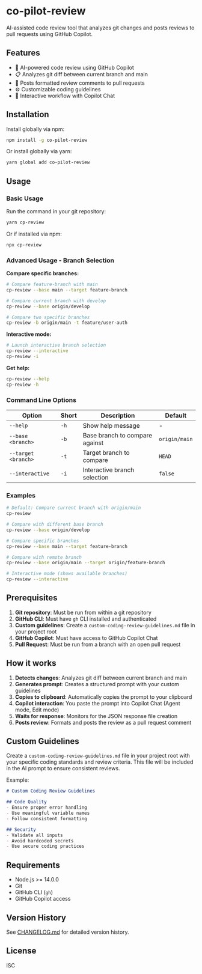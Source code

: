 # co-pilot-review

AI-assisted code review tool that analyzes git changes and posts reviews to pull requests using GitHub Copilot.

## Features

- 🤖 AI-powered code review using GitHub Copilot
- 📋 Analyzes git diff between current branch and main
- 📝 Posts formatted review comments to pull requests
- ⚙️ Customizable coding guidelines
- 🔄 Interactive workflow with Copilot Chat

## Installation

Install globally via npm:

```bash
npm install -g co-pilot-review
```

Or install globally via yarn:

```bash
yarn global add co-pilot-review
```

## Usage

### Basic Usage
Run the command in your git repository:

```bash
yarn cp-review
```

Or if installed via npm:

```bash
npx cp-review
```

### Advanced Usage - Branch Selection

**Compare specific branches:**
```bash
# Compare feature-branch with main
cp-review --base main --target feature-branch

# Compare current branch with develop
cp-review --base origin/develop

# Compare two specific branches
cp-review -b origin/main -t feature/user-auth
```

**Interactive mode:**
```bash
# Launch interactive branch selection
cp-review --interactive
cp-review -i
```

**Get help:**
```bash
cp-review --help
cp-review -h
```

### Command Line Options

| Option | Short | Description | Default |
|--------|-------|-------------|---------|
| `--help` | `-h` | Show help message | - |
| `--base <branch>` | `-b` | Base branch to compare against | `origin/main` |
| `--target <branch>` | `-t` | Target branch to compare | `HEAD` |
| `--interactive` | `-i` | Interactive branch selection | `false` |

### Examples

```bash
# Default: Compare current branch with origin/main
cp-review

# Compare with different base branch
cp-review --base origin/develop

# Compare specific branches
cp-review --base main --target feature-branch

# Compare with remote branch
cp-review --base origin/main --target origin/feature-branch

# Interactive mode (shows available branches)
cp-review --interactive
```

## Prerequisites

1. **Git repository**: Must be run from within a git repository
2. **GitHub CLI**: Must have `gh` CLI installed and authenticated
3. **Custom guidelines**: Create a `custom-coding-review-guidelines.md` file in your project root
4. **GitHub Copilot**: Must have access to GitHub Copilot Chat
5. **Pull Request**: Must be run from a branch with an open pull request

## How it works

1. **Detects changes**: Analyzes git diff between current branch and main
2. **Generates prompt**: Creates a structured prompt with your custom guidelines
3. **Copies to clipboard**: Automatically copies the prompt to your clipboard
4. **Copilot interaction**: You paste the prompt into Copilot Chat (Agent mode, Edit mode)
5. **Waits for response**: Monitors for the JSON response file creation
6. **Posts review**: Formats and posts the review as a pull request comment

## Custom Guidelines

Create a `custom-coding-review-guidelines.md` file in your project root with your specific coding standards and review criteria. This file will be included in the AI prompt to ensure consistent reviews.

Example:
```markdown
# Custom Coding Review Guidelines

## Code Quality
- Ensure proper error handling
- Use meaningful variable names
- Follow consistent formatting

## Security
- Validate all inputs
- Avoid hardcoded secrets
- Use secure coding practices
```

## Requirements

- Node.js >= 14.0.0
- Git
- GitHub CLI (`gh`)
- GitHub Copilot access

## Version History

See [CHANGELOG.md](CHANGELOG.md) for detailed version history.

## License

ISC
